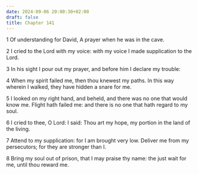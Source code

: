 ```yaml
---
date: 2024-09-06 20:00:30+02:00
draft: false
title: Chapter 141
---
```




1 Of understanding for David, A prayer when he was in the cave.

2 I cried to the Lord with my voice: with my voice I made supplication to the Lord.

3 In his sight I pour out my prayer, and before him I declare my trouble:

4 When my spirit failed me, then thou knewest my paths. In this way wherein I walked, they have hidden a snare for me.

5 I looked on my right hand, and beheld, and there was no one that would know me. Flight hath failed me: and there is no one that hath regard to my soul.

6 I cried to thee, O Lord: I said: Thou art my hope, my portion in the land of the living.

7 Attend to my supplication: for I am brought very low. Deliver me from my persecutors; for they are stronger than I.

8 Bring my soul out of prison, that I may praise thy name: the just wait for me, until thou reward me.

